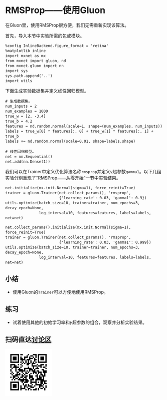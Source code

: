 # RMSProp——使用Gluon


在Gluon里，使用RMSProp很方便，我们无需重新实现该算法。

首先，导入本节中实验所需的包或模块。

```{.python .input}
%config InlineBackend.figure_format = 'retina'
%matplotlib inline
import mxnet as mx
from mxnet import gluon, nd
from mxnet.gluon import nn
import sys
sys.path.append('..')
import utils
```

下面生成实验数据集并定义线性回归模型。

```{.python .input  n=1}
# 生成数据集。
num_inputs = 2
num_examples = 1000
true_w = [2, -3.4]
true_b = 4.2
features = nd.random.normal(scale=1, shape=(num_examples, num_inputs))
labels = true_w[0] * features[:, 0] + true_w[1] * features[:, 1] + true_b
labels += nd.random.normal(scale=0.01, shape=labels.shape)

# 线性回归模型。
net = nn.Sequential()
net.add(nn.Dense(1))
```

我们可以在Trainer中定义优化算法名称`rmsprop`并定义$\gamma$超参数`gamma1`。以下几组实验分别重现了[“RMSProp——从零开始”](rmsprop-scratch.md)一节中实验结果。

```{.python .input  n=3}
net.initialize(mx.init.Normal(sigma=1), force_reinit=True)
trainer = gluon.Trainer(net.collect_params(), 'rmsprop',
                        {'learning_rate': 0.03, 'gamma1': 0.9})
utils.optimize(batch_size=10, trainer=trainer, num_epochs=3, decay_epoch=None,
               log_interval=10, features=features, labels=labels, net=net)
```

```{.python .input}
net.collect_params().initialize(mx.init.Normal(sigma=1), force_reinit=True)
trainer = gluon.Trainer(net.collect_params(), 'rmsprop',
                        {'learning_rate': 0.03, 'gamma1': 0.999})
utils.optimize(batch_size=10, trainer=trainer, num_epochs=3, decay_epoch=None,
               log_interval=10, features=features, labels=labels, net=net)
```

## 小结

* 使用Gluon的`Trainer`可以方便地使用RMSProp。

## 练习

* 试着使用其他的初始学习率和$\gamma$超参数的组合，观察并分析实验结果。

## 扫码直达[讨论区](https://discuss.gluon.ai/t/topic/2276)


![](../img/qr_rmsprop-gluon.svg)

